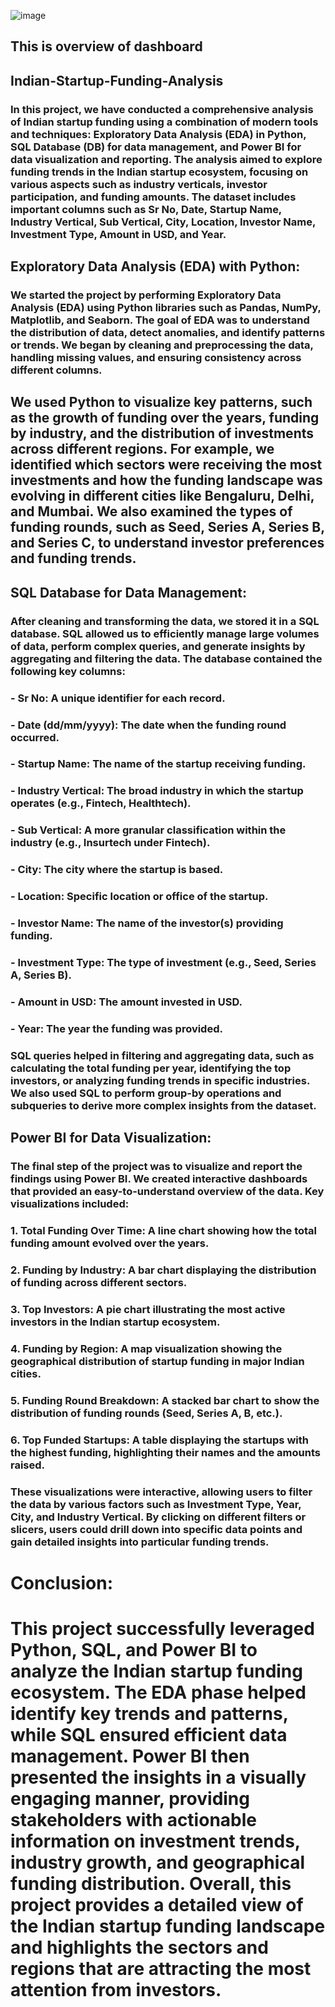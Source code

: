 ![image](https://github.com/user-attachments/assets/95045caa-8f7e-4472-9bc3-d1721ba49818)
## This is overview of dashboard 
## Indian-Startup-Funding-Analysis
### In this project, we have conducted a comprehensive analysis of Indian startup funding using a combination of modern tools and techniques: Exploratory Data Analysis (EDA) in Python, SQL Database (DB) for data management, and Power BI for data visualization and reporting. The analysis aimed to explore funding trends in the Indian startup ecosystem, focusing on various aspects such as industry verticals, investor participation, and funding amounts. The dataset includes important columns such as Sr No, Date, Startup Name, Industry Vertical, Sub Vertical, City, Location, Investor Name, Investment Type, Amount in USD, and Year.

## Exploratory Data Analysis (EDA) with Python:
### We started the project by performing Exploratory Data Analysis (EDA) using Python libraries such as Pandas, NumPy, Matplotlib, and Seaborn. The goal of EDA was to understand the distribution of data, detect anomalies, and identify patterns or trends. We began by cleaning and preprocessing the data, handling missing values, and ensuring consistency across different columns.

## We used Python to visualize key patterns, such as the growth of funding over the years, funding by industry, and the distribution of investments across different regions. For example, we identified which sectors were receiving the most investments and how the funding landscape was evolving in different cities like Bengaluru, Delhi, and Mumbai. We also examined the types of funding rounds, such as Seed, Series A, Series B, and Series C, to understand investor preferences and funding trends.

## SQL Database for Data Management:
### After cleaning and transforming the data, we stored it in a SQL database. SQL allowed us to efficiently manage large volumes of data, perform complex queries, and generate insights by aggregating and filtering the data. The database contained the following key columns:

### - Sr No: A unique identifier for each record.
### - Date (dd/mm/yyyy): The date when the funding round occurred.
### - Startup Name: The name of the startup receiving funding.
### - Industry Vertical: The broad industry in which the startup operates (e.g., Fintech, Healthtech).
### - Sub Vertical: A more granular classification within the industry (e.g., Insurtech under Fintech).
### - City: The city where the startup is based.
### - Location: Specific location or office of the startup.
### - Investor Name: The name of the investor(s) providing funding.
### - Investment Type: The type of investment (e.g., Seed, Series A, Series B).
### - Amount in USD: The amount invested in USD.
### - Year: The year the funding was provided.

### SQL queries helped in filtering and aggregating data, such as calculating the total funding per year, identifying the top investors, or analyzing funding trends in specific industries. We also used SQL to perform group-by operations and subqueries to derive more complex insights from the dataset.

## Power BI for Data Visualization:
### The final step of the project was to visualize and report the findings using Power BI. We created interactive dashboards that provided an easy-to-understand overview of the data. Key visualizations included:

### 1. Total Funding Over Time: A line chart showing how the total funding amount evolved over the years.
### 2. Funding by Industry: A bar chart displaying the distribution of funding across different sectors.
### 3. Top Investors: A pie chart illustrating the most active investors in the Indian startup ecosystem.
### 4. Funding by Region: A map visualization showing the geographical distribution of startup funding in major Indian cities.
### 5. Funding Round Breakdown: A stacked bar chart to show the distribution of funding rounds (Seed, Series A, B, etc.).
### 6. Top Funded Startups: A table displaying the startups with the highest funding, highlighting their names and the amounts raised.

### These visualizations were interactive, allowing users to filter the data by various factors such as Investment Type, Year, City, and Industry Vertical. By clicking on different filters or slicers, users could drill down into specific data points and gain detailed insights into particular funding trends.

 # Conclusion:
# This project successfully leveraged Python, SQL, and Power BI to analyze the Indian startup funding ecosystem. The EDA phase helped identify key trends and patterns, while SQL ensured efficient data management. Power BI then presented the insights in a visually engaging manner, providing stakeholders with actionable information on investment trends, industry growth, and geographical funding distribution. Overall, this project provides a detailed view of the Indian startup funding landscape and highlights the sectors and regions that are attracting the most attention from investors.
